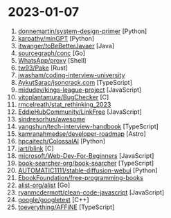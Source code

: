 # 2023-01-07

1. [donnemartin/system-design-primer](https://github.com/donnemartin/system-design-primer "Learn how to design large-scale systems. Prep for the system design interview. Includes Anki flashcards.") [Python]
2. [karpathy/minGPT](https://github.com/karpathy/minGPT "A minimal PyTorch re-implementation of the OpenAI GPT (Generative Pretrained Transformer) training") [Python]
3. [itwanger/toBeBetterJavaer](https://github.com/itwanger/toBeBetterJavaer "一份通俗易懂、风趣幽默的Java学习指南，内容涵盖Java基础、Java并发编程、Java虚拟机、Java企业级开发、Java面试等核心知识点。学Java，就认准Java 程序员进阶之路😄") [Java]
4. [sourcegraph/conc](https://github.com/sourcegraph/conc "Better structured concurrency for go") [Go]
5. [WhatsApp/proxy](https://github.com/WhatsApp/proxy "This repository contains the WhatsApp proxy implementation for users to host their own proxy infrastructure to connect to WhatsApp for chat (VoIP and media upload/download not currently proxied)") [Shell]
6. [tw93/Pake](https://github.com/tw93/Pake "🤱🏻 Simply make any web page a desktop application using Rust. 🤱🏻 很简单的用 Rust 打包网页生成很小的桌面 App") [Rust]
7. [jwasham/coding-interview-university](https://github.com/jwasham/coding-interview-university "A complete computer science study plan to become a software engineer.") 
8. [AykutSarac/jsoncrack.com](https://github.com/AykutSarac/jsoncrack.com "🔮 Seamlessly visualize your JSON data instantly into graphs; paste, import or fetch!") [TypeScript]
9. [midudev/kings-league-project](https://github.com/midudev/kings-league-project "API y website de la Kings League Infojobs por temas didácticos") [JavaScript]
10. [vitoplantamura/BugChecker](https://github.com/vitoplantamura/BugChecker "SoftICE-like kernel debugger for Windows 11") [C]
11. [rmcelreath/stat_rethinking_2023](https://github.com/rmcelreath/stat_rethinking_2023 "Statistical Rethinking Course for Jan-Mar 2023") 
12. [EddieHubCommunity/LinkFree](https://github.com/EddieHubCommunity/LinkFree "Connect to your audience with a single link. Showcase the content you create and your projects in one place. Make it easier for people to find, follow and subscribe.") [JavaScript]
13. [sindresorhus/awesome](https://github.com/sindresorhus/awesome "😎 Awesome lists about all kinds of interesting topics") 
14. [yangshun/tech-interview-handbook](https://github.com/yangshun/tech-interview-handbook "💯 Curated coding interview preparation materials for busy software engineers") [TypeScript]
15. [kamranahmedse/developer-roadmap](https://github.com/kamranahmedse/developer-roadmap "Interactive roadmaps, guides and other educational content to help developers grow in their careers.") [Astro]
16. [hpcaitech/ColossalAI](https://github.com/hpcaitech/ColossalAI "Colossal-AI: A Unified Deep Learning System for Big Model Era") [Python]
17. [jart/blink](https://github.com/jart/blink "tiniest x86-64-linux emulator") [C]
18. [microsoft/Web-Dev-For-Beginners](https://github.com/microsoft/Web-Dev-For-Beginners "24 Lessons, 12 Weeks, Get Started as a Web Developer") [JavaScript]
19. [book-searcher-org/book-searcher](https://github.com/book-searcher-org/book-searcher "Search books index, create your private local library.") [TypeScript]
20. [AUTOMATIC1111/stable-diffusion-webui](https://github.com/AUTOMATIC1111/stable-diffusion-webui "Stable Diffusion web UI") [Python]
21. [EbookFoundation/free-programming-books](https://github.com/EbookFoundation/free-programming-books "📚 Freely available programming books") 
22. [alist-org/alist](https://github.com/alist-org/alist "🗂️A file list program that supports multiple storage, powered by Gin and Solidjs. / 一个支持多存储的文件列表程序，使用 Gin 和 Solidjs。") [Go]
23. [ryanmcdermott/clean-code-javascript](https://github.com/ryanmcdermott/clean-code-javascript "🛁 Clean Code concepts adapted for JavaScript") [JavaScript]
24. [google/googletest](https://github.com/google/googletest "GoogleTest - Google Testing and Mocking Framework") [C++]
25. [toeverything/AFFiNE](https://github.com/toeverything/AFFiNE "There can be more than Notion and Miro. AFFiNE is a next-gen knowledge base that brings planning, sorting and creating all together. Privacy first, open-source, customizable and ready to use.") [TypeScript]
